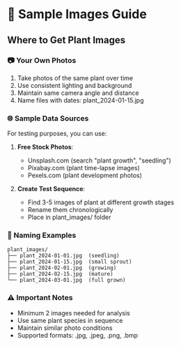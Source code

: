 # 🌿 Sample Images Guide

## Where to Get Plant Images

### 📷 Your Own Photos
1. Take photos of the same plant over time
2. Use consistent lighting and background
3. Maintain same camera angle and distance
4. Name files with dates: plant_2024-01-15.jpg

### 🌐 Sample Data Sources
For testing purposes, you can use:

1. **Free Stock Photos**:
   - Unsplash.com (search "plant growth", "seedling")
   - Pixabay.com (plant time-lapse images)
   - Pexels.com (plant development photos)

2. **Create Test Sequence**:
   - Find 3-5 images of plant at different growth stages
   - Rename them chronologically
   - Place in plant_images/ folder

### 📝 Naming Examples
```
plant_images/
├── plant_2024-01-01.jpg  (seedling)
├── plant_2024-01-15.jpg  (small sprout)
├── plant_2024-02-01.jpg  (growing)
├── plant_2024-02-15.jpg  (mature)
└── plant_2024-03-01.jpg  (full grown)
```

### ⚠️ Important Notes
- Minimum 2 images needed for analysis
- Use same plant species in sequence
- Maintain similar photo conditions
- Supported formats: .jpg, .jpeg, .png, .bmp
